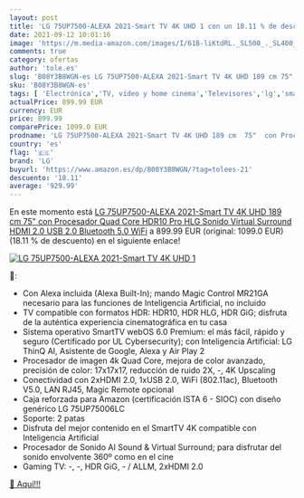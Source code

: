 ```yaml
---
layout: post
title: 'LG 75UP7500-ALEXA 2021-Smart TV 4K UHD 1 con un 18.11 % de descuento'
date: 2021-09-12 10:01:16
image: 'https://m.media-amazon.com/images/I/61B-liKtdRL._SL500_._SL400_.jpg'
comments: true
category: ofertas
author: 'tole.es'
slug: 'B08Y3B8WGN-es LG 75UP7500-ALEXA 2021-Smart TV 4K UHD 189 cm 75" con...'
sku: 'B08Y3B8WGN-es'
tags: [ 'Electrónica','TV, vídeo y home cinema','Televisores','lg','smart','tv', ]
actualPrice: 899.99 EUR
currency: EUR
price: 899.99
comparePrice: 1099.0 EUR
prodname: 'LG 75UP7500-ALEXA 2021-Smart TV 4K UHD 189 cm  75"  con Procesador Quad Core  HDR10 Pro  HLG  Sonido Virtual Surround  HDMI 2.0  USB 2.0  Bluetooth 5.0  WiFi'
country: 'es'
flag: '🇪🇸'
brand: 'LG'
buyurl: 'https://www.amazon.es/dp/B08Y3B8WGN/?tag=tolees-21'
descuento: '18.11'
average: '929.99'
---
```


En este momento está [LG 75UP7500-ALEXA 2021-Smart TV 4K UHD 189 cm  75"  con Procesador Quad Core  HDR10 Pro  HLG  Sonido Virtual Surround  HDMI 2.0  USB 2.0  Bluetooth 5.0  WiFi](https://www.amazon.es/dp/B08Y3B8WGN/?tag=tolees-21) a 899.99 EUR (original: 1099.0 EUR) (18.11 %  de descuento) en el siguiente enlace!

[![LG 75UP7500-ALEXA 2021-Smart TV 4K UHD 1](https://m.media-amazon.com/images/I/61B-liKtdRL._SL500_._SL400_.jpg)](https://www.amazon.es/dp/B08Y3B8WGN/?tag=tolees-21)

🔎:

- Con Alexa incluida (Alexa Built-In); mando Magic Control MR21GA necesario para las funciones de Inteligencia Artificial, no incluido
- TV compatible con formatos HDR: HDR10, HDR HLG, HDR GiG; disfruta de la auténtica experiencia cinematográfica en tu casa
- Sistema operativo SmartTV webOS 6.0 Premium: el más fácil, rápido y seguro (Certificado por UL Cybersecurity); con Inteligencia Artificial: LG ThinQ AI, Asistente de Google, Alexa y Air Play 2
- Procesador de imagen 4k Quad Core, mejora de color avanzado, precisión de color: 17x17x17, reducción de ruido 2X, -, 4K Upscaling
- Conectividad con 2xHDMI 2.0, 1xUSB 2.0, WiFi (802.11ac), Bluetooth V5.0, LAN RJ45, Magic Remote opcional
- Caja reforzada para Amazon (certificación ISTA 6 - SIOC) con diseño genérico LG 75UP75006LC
- Soporte: 2 patas
- Disfruta del mejor contenido en el SmartTV 4K compatible con Inteligencia Artificial
- Procesador de Sonido AI Sound & Virtual Surround; para disfrutar del sonido envolvente 360º como en el cine
- Gaming TV: -, -, HDR GiG, - / ALLM, 2xHDMI 2.0

[🛒 Aquí!!!](https://www.amazon.es/dp/B08Y3B8WGN/?tag=tolees-21)
